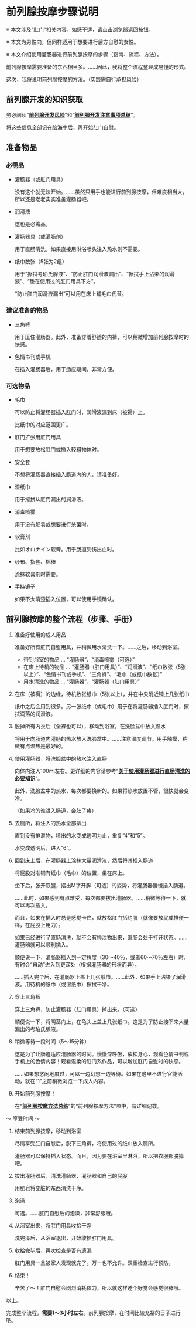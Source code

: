 # 前列腺按摩步骤说明 [​](#前列腺按摩步骤说明)

※ 本文涉及“肛门”相关内容。如感不适，请点击浏览器返回按钮。

※ 本文为男性向，但同样适用于想要进行后方自慰的女性。

※ 本文介绍使用灌肠器进行前列腺按摩的步骤（指南、流程、方法）。

前列腺按摩需要准备的东西相当多。……因此，我将整个流程整理成易懂的形式。

这次，我将说明前列腺按摩的方法。（实践需自行承担风险）

## 前列腺开发的知识获取 [​](#前列腺开发的知识获取)

务必阅读“**[前列腺开发风险](/h-life/buttocks/page-57.html)**”和“**[前列腺开发注意事项总结](/h-life/buttocks/page-58.html)**”。

将这些信息全部记在脑海中后，再开始肛门自慰。

## 准备物品 [​](#准备物品)

### 必需品 [​](#必需品)

+   灌肠器（或肛门用具）
    
    没有这个就无法开始。……虽然只用手也能进行前列腺按摩，但难度相当大，所以还是老老实实准备灌肠器吧。
    
+   润滑液
    
    这也是必需品。
    
+   灌肠器具（或灌肠剂）
    
    用于直肠清洗。如果直接用淋浴喷头注入热水则不需要。
    
+   纸巾数张（5张为2组）
    
    用于“擦拭考珀氏腺液”、“防止肛门润滑液漏出”、“擦拭手上沾染的润滑液”、“垫在使用过的肛门用具下方”。
    
    “防止肛门润滑液漏出”可以用在床上铺毛巾代替。
    

### 建议准备的物品 [​](#建议准备的物品)

+   三角裤
    
    用于压住灌肠器。此外，准备穿着舒适的内裤，可以稍微增加前列腺按摩时的快感。
    
+   色情书刊或手机
    
    在插入灌肠器后，用于适应期间，非常方便。
    

### 可选物品 [​](#可选物品)

+   毛巾
    
    可以防止将灌肠器插入肛门时，润滑液漏到床（被褥）上。
    
    比纸巾的对应范围更广。
    
+   肛门扩张用肛门用具
    
    用于想要放松肛门或插入较粗物体时。
    
+   安全套
    
    不想将灌肠器直接插入肠道内的人，请准备好。
    
+   湿纸巾
    
    用于擦拭从肛门漏出的润滑液。
    
+   消毒喷雾
    
    用于没有肥皂或想要进行杀菌时。
    
+   软膏剂
    
    比如オロナイン软膏。用于肠道受伤出血时。
    
+   纱布、指套、棉棒
    
    涂抹软膏剂时需要。
    
+   手持镜子
    
    如果不太清楚插入位置，可以使用手镜确认。
    

## 前列腺按摩的整个流程（步骤、手册） [​](#前列腺按摩的整个流程-步骤、手册)

1.  准备好使用的成人用品
    
    准备好所有肛门自慰用具，并稍微用水清洗一下。……之后，移动到浴室。
    
    +   带到浴室的物品 … “灌肠器”、“消毒喷雾（可选）”
    +   在床上待机的物品 … “灌肠器（肛门用具）”、“润滑液”、“纸巾数张（5张以上）”、“色情书刊或手机”、“三角裤”、“毛巾（或纸巾数张）”
    +   用水清洗的物品 … “灌肠器”、“灌肠器（肛门用具）”
2.  在床（被褥）的边缘，待机数张纸巾（5张以上），并在中央附近铺上几张纸巾
    
    纸巾之后会用到很多。另一张纸巾（或毛巾）用于在将灌肠器插入肛门时，擦拭滴落的润滑液。
    
3.  脱掉所有内衣后（全裸也可以），移动到浴室，在洗脸盆中放入温水
    
    将用于向肠道内灌肠的热水放入洗脸盆中。……注意温度调节。用手触摸，稍微有点温热是最好的。
    
4.  使用灌肠器，将洗脸盆中的热水注入直肠
    
    向体内注入100ml左右。更详细的内容请参考“**[关于使用灌肠器进行直肠清洗的必要知识](/h-life/buttocks/page-45.html)**”。
    
    此外，洗脸盆中的热水，每次都要换新的。如果将热水放置不管，很快就会变冷。
    
    （如果冷的谁进入肠道，会肚子疼）
    
5.  去厕所，将注入的热水全部排出
    
    直到没有排泄物，喷出的水变成透明为止，重复“4”和“5”。
    
    水变成透明后，进入“6”。
    
6.  回到床上后，在灌肠器上涂抹大量润滑液，然后将其插入肠道
    
    将屁股对准铺有纸巾（毛巾）的位置，坐在床上。
    
    坐下后，张开双腿，摆出M字开脚（可选）的姿势，将灌肠器慢慢插入肠道。
    
    ……此时，如果感到有点难受，每次都要拔出灌肠器。……稍微等待一下，就可以再次插入。
    
    而且，如果在插入时总是感觉卡住，就放松肛门括约肌（就像要放屁或排便一样，在屁股上用力）。
    
    如果已经进行了直肠清洗，就不会有排泄物出来，直肠会处于打开状态。……灌肠器就可以顺利插入。
    
    顺便说一下，灌肠器插入到一定程度（30～40％，或者60～70％左右）时，有时会“自动”进入到更深处（根据灌肠器的形状而异）。
    
    ……插入完毕后，在灌肠器上盖上几张纸巾。……此外，如果手上沾染了润滑液。用待机的纸巾（或湿纸巾）擦拭干净。
    
7.  穿上三角裤
    
    穿上三角裤，防止灌肠器（肛门用具）掉出来。（可选）
    
    顺便说一下，将阴茎向上，在龟头上盖上几张纸巾。这是为了防止接下来大量漏出的考珀氏腺液。
    
8.  稍微等待一段时间（5～15分钟）
    
    这是为了让肠道适应灌肠器的时间。慢慢深呼吸，放松身心，观看色情书刊或手机上的色情内容！观看温柔的肛门系作品，可以增加肛门自慰时的快感。
    
    ……如果想悠闲地度过，可以一边幻想一边等待。如果在这里不进行官能活动，就在“1”之前稍微浏览一下成人内容。
    
9.  开始前列腺按摩！
    
    在“**[前列腺按摩方法总结](/h-life/buttocks/page-59.html)**”的“前列腺按摩方法”项中，有详细记载。
    

～ 享受时间 ～

1.  结束前列腺按摩，移动到浴室
    
    尽情享受肛门自慰后，脱下三角裤，将使用过的纸巾放入厕所。
    
    灌肠器可以保持插入状态。而且，因为要在浴室里淋浴，所以把衣服都脱掉吧。
    
2.  拔出灌肠器后，清洗灌肠器、灌肠器和自己的屁股
    
    用肥皂将变脏的东西清洗干净。
    
3.  泡澡
    
    可选。……肛门自慰后的泡澡，非常舒服哦。
    
4.  从浴室出来，将肛门用具收拾干净
    
    洗完澡后，从浴室退出，开始收拾肛门用具。
    
5.  收拾完毕后，再次检查是否有遗漏
    
    肛门用具一旦被家人发现就完了。万一也不允许。双重检查进行预防。
    
6.  结束！
    
    辛苦了～！肛门自慰会剧烈消耗体力，所以就这样睡个好觉会感觉很棒哦。
    

以上。

完成整个流程，**需要1～3小时左右**。前列腺按摩，在时间比较充裕的日子进行吧。